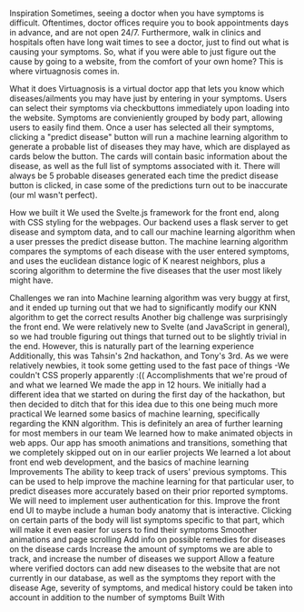 Inspiration
Sometimes, seeing a doctor when you have symptoms is difficult. Oftentimes, doctor offices require you to book appointments days in advance, and are not open 24/7. Furthermore, walk in clinics and hospitals often have long wait times to see a doctor, just to find out what is causing your symptoms. So, what if you were able to just figure out the cause by going to a website, from the comfort of your own home? This is where virtuagnosis comes in.

What it does
Virtuagnosis is a virtual doctor app that lets you know which diseases/ailments you may have just by entering in your symptoms. Users can select their symptoms via checkbuttons immediately upon loading into the website. Symptoms are convieniently grouped by body part, allowing users to easily find them. Once a user has selected all their symptoms, clicking a "predict disease" button will run a machine learning algorithm to generate a probable list of diseases they may have, which are displayed as cards below the button. The cards will contain basic information about the disease, as well as the full list of symptoms associated with it. There will always be 5 probable diseases generated each time the predict disease button is clicked, in case some of the predictions turn out to be inaccurate (our ml wasn't perfect).

How we built it
We used the Svelte.js framework for the front end, along with CSS styling for the webpages. Our backend uses a flask server to get disease and symptom data, and to call our machine learning algorithm when a user presses the predict disease button. The machine learning algorithm compares the symptoms of each disease with the user entered symptoms, and uses the euclidean distance logic of K nearest neighbors, plus a scoring algorithm to determine the five diseases that the user most likely might have.

Challenges we ran into
Machine learning algorithm was very buggy at first, and it ended up turning out that we had to significantly modify our KNN algorithm to get the correct results
Another big challenge was surprisingly the front end. We were relatively new to Svelte (and JavaScript in general), so we had trouble figuring out things that turned out to be slightly trivial in the end. However, this is naturally part of the learning experience
Additionally, this was Tahsin's 2nd hackathon, and Tony's 3rd. As we were relatively newbies, it took some getting used to the fast pace of things -We couldn't CSS properly apparently :((
Accomplishments that we're proud of and what we learned
We made the app in 12 hours. We initially had a different idea that we started on during the first day of the hackathon, but then decided to ditch that for this idea due to this one being much more practical
We learned some basics of machine learning, specifically regarding the KNN algorithm. This is definitely an area of further learning for most members in our team
We learned how to make animated objects in web apps. Our app has smooth animations and transitions, something that we completely skipped out on in our earlier projects
We learned a lot about front end web development, and the basics of machine learning
Improvements
The ability to keep track of users' previous symptoms. This can be used to help improve the machine learning for that particular user, to predict diseases more accurately based on their prior reported symptoms. We will need to implement user authentication for this.
Improve the front end UI to maybe include a human body anatomy that is interactive. Clicking on certain parts of the body will list symptoms specific to that part, which will make it even easier for users to find their symptoms
Smoother animations and page scrolling
Add info on possible remedies for diseases on the disease cards
Increase the amount of symptoms we are able to track, and increase the number of diseases we support
Allow a feature where verified doctors can add new diseases to the website that are not currently in our database, as well as the symptoms they report with the disease
Age, severity of symptoms, and medical history could be taken into account in addition to the number of symptoms
Built With